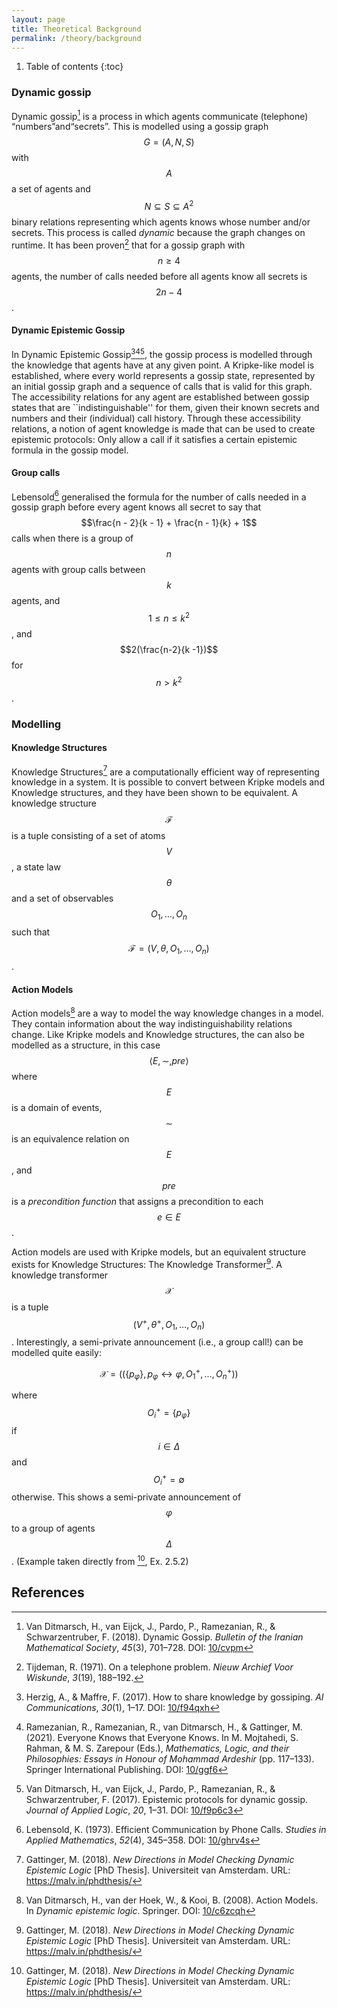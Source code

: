 ```yaml
---
layout: page
title: Theoretical Background
permalink: /theory/background
---
```


1. Table of contents
{:toc}

### Dynamic gossip

Dynamic gossip[^dit18] is a process in which agents
communicate (telephone) “numbers”and“secrets”. This is modelled using a gossip
graph $$G = (A,N,S)$$ with $$A$$ a set of agents and $$N \subseteq S \subseteq
A^2$$ binary relations representing which agents knows whose number and/or
secrets. This process is called _dynamic_ because the graph changes on runtime.
It has been proven[^tij71] that for a gossip graph with
$$n \geq 4$$ agents, the number of calls needed before all agents know all
secrets is $$2n - 4$$.

#### Dynamic Epistemic Gossip

In Dynamic Epistemic Gossip[^her17][^ram21][^dit17], the gossip process is
modelled through the knowledge that agents have at any given point. A
Kripke-like model is established, where every world represents a gossip state,
represented by an initial gossip graph and a sequence of calls that is valid for
this graph. The accessibility relations for any agent are established between
gossip states that are ``indistinguishable'' for them, given their known secrets
and numbers and their (individual) call history. Through these accessibility
relations, a notion of agent knowledge is made that can be used to create
epistemic protocols: Only allow a call if it satisfies a certain epistemic
formula in the gossip model.

#### Group calls

Lebensold[^leb73] generalised the formula for the number of calls needed in a
gossip graph before every agent knows all secret to say that $$\frac{n - 2}{k -
1} + \frac{n - 1}{k} + 1$$ calls when there is a group of $$n$$ agents with
group calls between $$k$$ agents, and $$1 \leq n \leq k^2$$, and
$$2(\frac{n-2}{k -1})$$ for $$n > k^2$$.

### Modelling

#### Knowledge Structures

Knowledge Structures[^gat18] are a computationally efficient way of representing
knowledge in a system. It is possible to convert between Kripke models and
Knowledge structures, and they have been shown to be equivalent. A knowledge
structure $$\mathcal{F}$$ is a tuple consisting of a set of atoms $$V$$, a state
law $$\theta$$ and a set of observables $$O_1,\dots,O_n$$ such that
$$\mathcal{F} = (V, \theta, O_1,\dots,O_n)$$.

#### Action Models

Action models[^dit08] are a way to model the way knowledge changes in a model.
They contain information about the way indistinguishability relations change.
Like Kripke models and Knowledge structures, the can also be modelled as a
structure, in this case $$\langle E, \sim, pre \rangle$$ where $$E$$ is a domain
of events, $$\sim$$ is an equivalence relation on $$E$$, and $$pre$$ is a
_precondition function_ that assigns a precondition to each $$e \in E$$.

Action models are used with Kripke models, but an equivalent structure exists
for Knowledge Structures: The Knowledge Transformer[^gat18]. A knowledge
transformer $$\mathcal{X}$$ is a tuple $$(V^+, \theta^+, O_1,\dots,O_n)$$.
Interestingly, a semi-private announcement (i.e., a group call!) can be modelled
quite easily:

$$\mathcal{X} = ((\{p_{\varphi}\}, p_{\varphi} \leftrightarrow \varphi, O_1^+,
\dots, O_n^+))$$

where $$O_i^+ = \{p_{\varphi}\}$$ if $$i \in \Delta$$ and $$O_i^+ = \emptyset$$
otherwise. This shows a semi-private announcement of $$\varphi$$ to a group of
agents $$\Delta$$. (Example taken directly from [^gat18], Ex. 2.5.2)

## References

[^tij71]:
    Tijdeman, R. (1971). On a telephone problem. _Nieuw Archief Voor Wiskunde_,
    _3_(19), 188–192.

[^leb73]:
    Lebensold, K. (1973). Efficient Communication by Phone Calls. _Studies in
    Applied Mathematics_, _52_(4), 345–358. DOI:
    [10/ghrv4s](https://doi.org/10/ghrv4s)

[^dit08]:
    Van Ditmarsch, H., van der Hoek, W., & Kooi, B. (2008). Action Models. In
    _Dynamic epistemic logic_. Springer. DOI: [10/c6zcqh](https://doi.org/c6zcqh)

[^dit17]:
    Van Ditmarsch, H., van Eijck, J., Pardo, P., Ramezanian, R., & 
    Schwarzentruber, F. (2017). Epistemic protocols for dynamic gossip. _Journal
    of Applied Logic_, _20_, 1–31. DOI: [10/f9p6c3](https://doi.org/10/f9p6c3)

[^her17]:
    Herzig, A., & Maffre, F. (2017). How to share knowledge by gossiping. _AI
    Communications_, _30_(1), 1–17. DOI: [10/f94qxh](https://doi.org/10/f94qxh)

[^dit18]:
    Van Ditmarsch, H., van Eijck, J., Pardo, P., Ramezanian, R., & Schwarzentruber,
    F. (2018). Dynamic Gossip. _Bulletin of the Iranian Mathematical Society_,
    _45_(3), 701–728. DOI: [10/cvpm](https://doi.org/10/cvpm)

[^gat18]:
    Gattinger, M. (2018). _New Directions in Model Checking Dynamic Epistemic Logic_
    [PhD Thesis]. Universiteit van Amsterdam. URL: <https://malv.in/phdthesis/>

[^ram21]:
    Ramezanian, R., Ramezanian, R., van Ditmarsch, H., & Gattinger, M. (2021).
    Everyone Knows that Everyone Knows. In M. Mojtahedi, S. Rahman, & M. S. Zarepour
    (Eds.), _Mathematics, Logic, and their Philosophies: Essays in Honour of
    Mohammad Ardeshir_ (pp. 117–133). Springer International Publishing. DOI:
    [10/ggf6](https://doi.org/ggf6)
